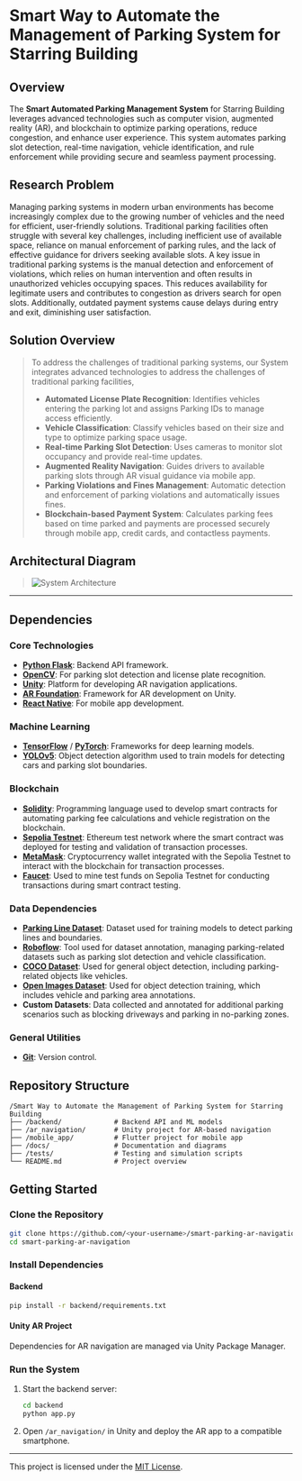 # Smart Way to Automate the Management of Parking System for Starring Building


## Overview  
The **Smart Automated Parking Management System** for Starring Building leverages advanced technologies such as computer vision, augmented reality (AR), and blockchain to optimize parking operations, reduce congestion, and enhance user experience. This system automates parking slot detection, real-time navigation, vehicle identification, and rule enforcement while providing secure and seamless payment processing.  


## Research Problem

Managing parking systems in modern urban environments has become increasingly complex due to the growing number of vehicles and the need for efficient, user-friendly solutions. Traditional parking facilities often struggle with several key challenges, including inefficient use of available space, reliance on manual enforcement of parking rules, and the lack of effective guidance for drivers seeking available slots. A key issue in traditional parking systems is the manual detection and enforcement of violations, which relies on human intervention and often results in unauthorized vehicles occupying spaces. This reduces availability for legitimate users and contributes to congestion as drivers search for open slots. Additionally, outdated payment systems cause delays during entry and exit, diminishing user satisfaction.

## Solution Overview 
> To address the challenges of traditional parking systems, our System integrates advanced technologies to address the challenges of traditional parking facilities,
> - **Automated License Plate Recognition**: Identifies vehicles entering the parking lot and assigns Parking IDs to manage access efficiently.
> - **Vehicle Classification**: Classify vehicles based on their size and type to optimize parking space usage.
> - **Real-time Parking Slot Detection**: Uses cameras to monitor slot occupancy and provide real-time updates.
> - **Augmented Reality Navigation**: Guides drivers to available parking slots through AR visual guidance via mobile app.
> - **Parking Violations and Fines Management**: Automatic detection and enforcement of parking violations and automatically issues fines.
> - **Blockchain-based Payment System**: Calculates parking fees based on time parked and payments are processed securely through mobile app, credit cards, and contactless payments.

## Architectural Diagram
> ![System Architecture](https://github.com/user-attachments/assets/c1d4e9d7-1bb6-4ace-8479-7bd5c8aaa3ef)  

---

## Dependencies  

### Core Technologies  
- **[Python Flask](https://flask.palletsprojects.com/)**: Backend API framework.  
- **[OpenCV](https://opencv.org/)**: For parking slot detection and license plate recognition.  
- **[Unity](https://unity.com/)**: Platform for developing AR navigation applications.  
- **[AR Foundation](https://unity.com/ar-foundation)**: Framework for AR development on Unity.  
- **[React Native](https://reactnative.dev/)**: For mobile app development.    

### Machine Learning  
- **[TensorFlow](https://www.tensorflow.org/)** / **[PyTorch](https://pytorch.org/)**: Frameworks for deep learning models.  
- **[YOLOv5](https://github.com/ultralytics/yolov5)**: Object detection algorithm used to train models for detecting cars and parking slot boundaries.  

### Blockchain  
- **[Solidity](https://soliditylang.org/)**: Programming language used to develop smart contracts for automating parking fee calculations and vehicle registration on the blockchain.  
- **[Sepolia Testnet](https://sepolia.net/)**: Ethereum test network where the smart contract was deployed for testing and validation of transaction processes.  
- **[MetaMask](https://metamask.io/)**: Cryptocurrency wallet integrated with the Sepolia Testnet to interact with the blockchain for transaction processes.  
- **[Faucet](https://sepoliafaucet.com/)**: Used to mine test funds on Sepolia Testnet for conducting transactions during smart contract testing. 

### Data Dependencies  

- **[Parking Line Dataset](https://universe.roboflow.com/patterns-mq36m/parking-line-7bckr/dataset/1)**: Dataset used for training models to detect parking lines and boundaries.  
- **[Roboflow](https://roboflow.com/)**: Tool used for dataset annotation, managing parking-related datasets such as parking slot detection and vehicle classification.  
- **[COCO Dataset](https://cocodataset.org/)**: Used for general object detection, including parking-related objects like vehicles.  
- **[Open Images Dataset](https://storage.googleapis.com/openimages/web/index.html)**: Used for object detection training, which includes vehicle and parking area annotations.  
- **Custom Datasets**: Data collected and annotated for additional parking scenarios such as blocking driveways and parking in no-parking zones.  

### General Utilities  
- **[Git](https://git-scm.com/)**: Version control.  

## Repository Structure  
```plaintext  
/Smart Way to Automate the Management of Parking System for Starring Building
├── /backend/             # Backend API and ML models  
├── /ar_navigation/       # Unity project for AR-based navigation  
├── /mobile_app/          # Flutter project for mobile app  
├── /docs/                # Documentation and diagrams  
├── /tests/               # Testing and simulation scripts  
└── README.md             # Project overview  
```  
## Getting Started  

### Clone the Repository  
```bash  
git clone https://github.com/<your-username>/smart-parking-ar-navigation.git  
cd smart-parking-ar-navigation  
```  

### Install Dependencies  
#### Backend  
```bash  
pip install -r backend/requirements.txt  
```  

#### Unity AR Project  
Dependencies for AR navigation are managed via Unity Package Manager.  

### Run the System  
1. Start the backend server:  
   ```bash  
   cd backend  
   python app.py  
   ```  
2. Open `/ar_navigation/` in Unity and deploy the AR app to a compatible smartphone.  


---

This project is licensed under the [MIT License](LICENSE).
